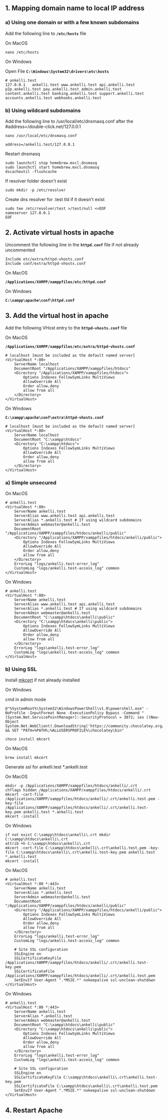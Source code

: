 ## 1. Mapping domain name to local IP address

### a) Using one domain or with a few known subdomains

Add the following line to **`/etc/hosts`** file

On MacOS

```properties
nano /etc/hosts
```

On Windows

Open File **`C:\Windows\System32\drivers\etc\hosts`**

```properties
# ankelli.test
127.0.0.1   ankelli.test www.ankelli.test api.ankelli.test p2p.ankelli.test pay.ankelli.test admin.ankelli.test content.ankelli.test banking.ankelli.test support.ankelli.test accounts.ankelli.test webhooks.ankelli.test
```

### b) Using wildcard subdomains

Add the following line to /usr/local/etc/dnsmasq.conf after the #address=/double-click.net/127.0.0.1

```properties
nano /usr/local/etc/dnsmasq.conf
```

```properties
address=/ankelli.test/127.0.0.1
```

Restart dnsmasq

```properties
sudo launchctl stop homebrew.mxcl.dnsmasq
sudo launchctl start homebrew.mxcl.dnsmasq
dscacheutil -flushcache
```

If resolver folder doesn't exist

```properties
sudo mkdir -p /etc/resolver
```

Create dns resolver for .test tld if it doesn't exist

```properties
sudo tee /etc/resolver/test >/test/null <<EOF
nameserver 127.0.0.1
EOF
```

## 2. Activate virtual hosts in apache

Uncomment the following line in the **`httpd.conf`** file if not already uncommented

```properties
Include etc/extra/httpd-vhosts.conf
Include conf/extra/httpd-vhosts.conf
```

On MacOS

**`/Applications/XAMPP/xamppfiles/etc/httpd.conf`**

On Windows

**`C:\xampp\apache\conf\httpd.conf`**

## 3. Add the virtual host in apache

Add the following VHost entry to the **`httpd-vhosts.conf`** file

On MacOS

**`/Applications/XAMPP/xamppfiles/etc/extra/httpd-vhosts.conf`**

```properties
# localhost [must be included as the default named server]
<VirtualHost *:80>
	ServerName localhost
	DocumentRoot "/Applications/XAMPP/xamppfiles/htdocs"
	<Directory "/Applications/XAMPP/xamppfiles/htdocs">
		Options Indexes FollowSymLinks MultiViews
		AllowOverride All
		Order allow,deny
		allow from all 
	</Directory>
</VirtualHost>
```

On Windows

**`C:\xampp\apache\conf\extra\httpd-vhosts.conf`**

```properties
# localhost [must be included as the default named server]
<VirtualHost *:80>
	ServerName localhost
	DocumentRoot "C:\xampp\htdocs"
	<Directory "C:\xampp\htdocs">
		Options Indexes FollowSymLinks MultiViews
		AllowOverride All
		Order allow,deny
		allow from all 
	</Directory>
</VirtualHost>
```

### a) Simple unsecured

On MacOS

```properties
# ankelli.test
<VirtualHost *:80>
	ServerName ankelli.test
	ServerAlias www.ankelli.test api.ankelli.test
	ServerAlias *.ankelli.test # If using wildcard subdomains
	ServerAdmin webmaster@ankelli.test
	DocumentRoot "/Applications/XAMPP/xamppfiles/htdocs/ankelli/public"
	<Directory "/Applications/XAMPP/xamppfiles/htdocs/ankelli/public">
		Options Indexes FollowSymLinks MultiViews
		AllowOverride All
		Order allow,deny
		allow from all
	</Directory>
	ErrorLog "logs/ankelli.test-error_log"
	CustomLog "logs/ankelli.test-access_log" common
</VirtualHost>
```

On Windows

```properties
# ankelli.test
<VirtualHost *:80>
	ServerName ankelli.test
	ServerAlias www.ankelli.test api.ankelli.test
	ServerAlias *.ankelli.test # If using wildcard subdomains
	ServerAdmin webmaster@ankelli.test
	DocumentRoot "C:\xampp\htdocs\ankelli\public"
	<Directory "C:\xampp\htdocs\ankelli\public">
		Options Indexes FollowSymLinks MultiViews
		AllowOverride All
		Order allow,deny
		allow from all
	</Directory>
	ErrorLog "logs\ankelli.test-error_log"
	CustomLog "logs\ankelli.test-access_log" common
</VirtualHost>
```

### b) Using SSL
 

Install [mkcert](https://github.com/FiloSottile/mkcert) if not already installed

On Windows

cmd in admin mode
```properties
@"%SystemRoot%\System32\WindowsPowerShell\v1.0\powershell.exe" -NoProfile -InputFormat None -ExecutionPolicy Bypass -Command "[System.Net.ServicePointManager]::SecurityProtocol = 3072; iex ((New-Object System.Net.WebClient).DownloadString('https://community.chocolatey.org/install.ps1'))" && SET "PATH=%PATH%;%ALLUSERSPROFILE%\chocolatey\bin"

choco install mkcert
```

On MacOS

```properties
brew install mkcert
```

Generate ssl for ankelli.test *.ankelli.test

On MacOS

```properties
mkdir -p /Applications/XAMPP/xamppfiles/htdocs/ankelli/.crt
chflags hidden /Applications/XAMPP/xamppfiles/htdocs/ankelli/.crt
mkcert -cert-file /Applications/XAMPP/xamppfiles/htdocs/ankelli/.crt/ankelli.test.pem -key-file /Applications/XAMPP/xamppfiles/htdocs/ankelli/.crt/ankelli.test-key.pem ankelli.test *.ankelli.test
mkcert -install
```

On Windows

```properties
if not exist C:\xampp\htdocs\ankelli\.crt mkdir C:\xampp\htdocs\ankelli\.crt
attrib +h C:\xampp\htdocs\ankelli\.crt
mkcert -cert-file C:\xampp\htdocs\ankelli\.crt\ankelli.test.pem -key-file C:\xampp\htdocs\ankelli\.crt\ankelli.test-key.pem ankelli.test *.ankelli.test
mkcert -install
```


On MacOS

```properties
# ankelli.test
<VirtualHost *:80 *:443>
	ServerName ankelli.test
	ServerAlias *.ankelli.test
	ServerAdmin webmaster@ankelli.test
	DocumentRoot "/Applications/XAMPP/xamppfiles/htdocs/ankelli/public"
	<Directory "/Applications/XAMPP/xamppfiles/htdocs/ankelli/public">
		Options Indexes FollowSymLinks MultiViews
		AllowOverride All
		Order allow,deny
		allow from all
	</Directory>
	ErrorLog "logs/ankelli.test-error_log"
	CustomLog "logs/ankelli.test-access_log" common

	# Site SSL configuration
	SSLEngine on
	SSLCertificateKeyFile /Applications/XAMPP/xamppfiles/htdocs/ankelli/.crt/ankelli.test-key.pem
	SSLCertificateFile /Applications/XAMPP/xamppfiles/htdocs/ankelli/.crt/ankelli.test.pem
	SetEnvIf User-Agent ".*MSIE.*" nokeepalive ssl-unclean-shutdown
</VirtualHost>
```

On Windows

```properties
# ankelli.test
<VirtualHost *:80 *:443>
	ServerName ankelli.test
	ServerAlias *.ankelli.test
	ServerAdmin webmaster@ankelli.test
	DocumentRoot "C:\xampp\htdocs\ankelli\public"
	<Directory "C:\xampp\htdocs\ankelli\public">
		Options Indexes FollowSymLinks MultiViews
		AllowOverride All
		Order allow,deny
		allow from all
	</Directory>
	ErrorLog "logs\ankelli.test-error_log"
	CustomLog "logs\ankelli.test-access_log" common

	# Site SSL configuration
	SSLEngine on
	SSLCertificateKeyFile C:\xampp\htdocs\ankelli\.crt\ankelli.test-key.pem
	SSLCertificateFile C:\xampp\htdocs\ankelli\.crt\ankelli.test.pem
	SetEnvIf User-Agent ".*MSIE.*" nokeepalive ssl-unclean-shutdown
</VirtualHost>
```

## 4. Restart Apache
